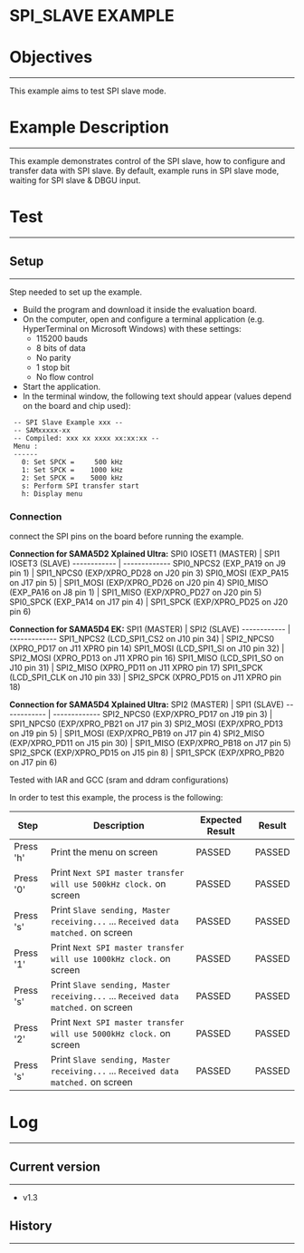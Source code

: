 SPI_SLAVE EXAMPLE
============

# Objectives
------------
This example aims to test SPI slave mode.


# Example Description
---------------------
This example demonstrates control of the SPI slave, how to configure and
transfer data with SPI slave. By default, example runs in SPI slave mode,
waiting for SPI slave & DBGU input.


# Test
------

## Setup
--------
Step needed to set up the example.

* Build the program and download it inside the evaluation board.
* On the computer, open and configure a terminal application (e.g. HyperTerminal
 on Microsoft Windows) with these settings:
	- 115200 bauds
	- 8 bits of data
	- No parity
	- 1 stop bit
	- No flow control
* Start the application.
* In the terminal window, the following text should appear (values depend on the
 board and chip used):
```
 -- SPI Slave Example xxx --
 -- SAMxxxxx-xx
 -- Compiled: xxx xx xxxx xx:xx:xx --
 Menu :
 ------
   0: Set SPCK =     500 kHz
   1: Set SPCK =    1000 kHz
   2: Set SPCK =    5000 kHz
   s: Perform SPI transfer start
   h: Display menu
```
### Connection
connect the SPI pins on the board before running the example.

__Connection for SAMA5D2 Xplained Ultra:__
SPI0 IOSET1 (MASTER) | SPI1 IOSET3 (SLAVE)
------------ | -------------
SPI0_NPCS2 (EXP_PA19 on J9 pin 1) | SPI1_NPCS0 (EXP/XPRO_PD28 on J20 pin 3)
SPI0_MOSI  (EXP_PA15 on J17 pin 5) | SPI1_MOSI  (EXP/XPRO_PD26 on J20 pin 4)
SPI0_MISO  (EXP_PA16 on J8 pin 1) | SPI1_MISO  (EXP/XPRO_PD27 on J20 pin 5)
SPI0_SPCK  (EXP_PA14 on J17 pin 4) | SPI1_SPCK  (EXP/XPRO_PD25 on J20 pin 6)

__Connection for SAMA5D4 EK:__
SPI1 (MASTER) | SPI2 (SLAVE)
------------ | -------------
SPI1_NPCS2 (LCD_SPI1_CS2 on J10 pin 34) | SPI2_NPCS0 (XPRO_PD17 on J11 XPRO pin 14)
SPI1_MOSI (LCD_SPI1_SI on J10 pin 32) | SPI2_MOSI (XPRO_PD13 on J11 XPRO pin 16)
SPI1_MISO (LCD_SPI1_SO on J10 pin 31) | SPI2_MISO (XPRO_PD11 on J11 XPRO pin 17)
SPI1_SPCK (LCD_SPI1_CLK on J10 pin 33) | SPI2_SPCK (XPRO_PD15 on J11 XPRO pin 18)

__Connection for SAMA5D4 Xplained Ultra:__
SPI2 (MASTER) | SPI1 (SLAVE)
------------ | -------------
SPI2_NPCS0 (EXP/XPRO_PD17 on J19 pin 3) | SPI1_NPCS0 (EXP/XPRO_PB21 on J17 pin 3)
SPI2_MOSI (EXP/XPRO_PD13 on J19 pin 5) | SPI1_MOSI (EXP/XPRO_PB19 on J17 pin 4)
SPI2_MISO (EXP/XPRO_PD11 on J15 pin 30) | SPI1_MISO (EXP/XPRO_PB18 on J17 pin 5)
SPI2_SPCK (EXP/XPRO_PD15 on J15 pin 8) | SPI1_SPCK (EXP/XPRO_PB20 on J17 pin 6)

Tested with IAR and GCC (sram and ddram configurations)

In order to test this example, the process is the following:

Step | Description | Expected Result | Result
-----|-------------|-----------------|-------
Press 'h' | Print the menu on screen | PASSED | PASSED
Press '0' | Print `Next SPI master transfer will use 500kHz clock.` on screen | PASSED | PASSED
Press 's' | Print `Slave sending, Master receiving...` ... `Received data matched.` on screen | PASSED | PASSED
Press '1' | Print `Next SPI master transfer will use 1000kHz clock.` on screen | PASSED | PASSED
Press 's' | Print `Slave sending, Master receiving...` ... `Received data matched.` on screen | PASSED | PASSED
Press '2' | Print `Next SPI master transfer will use 5000kHz clock.` on screen | PASSED | PASSED
Press 's' | Print `Slave sending, Master receiving...` ... `Received data matched.` on screen | PASSED | PASSED


# Log
------

## Current version
--------
 - v1.3

## History
--------
